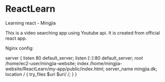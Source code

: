 # ReactLearn

Learning react - Mingjia

This is a video searching app using Youtube api. It is created from official react app.

Nginx config:

server {
  listen 80 default_server;
  listen [::]:80 default_server;
  root /home/ec2-user/mingjia-website;
  index /home/mingjia-website/ReactLearn/my-app/public/index.html;
  server_name mingjia.dk;
  location / {
    try_files $uri $uri/ /;
  }
}